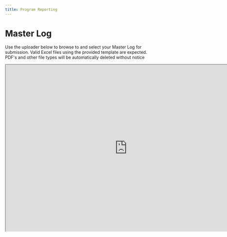 ```yaml
---
title: Program Reporting
---
```


# Master Log
Use the uploader below to browse to and select your Master Log for submission. Valid Excel files using the provided template are expected. PDF's and other file types will be automatically deleted without notice

<!--script src="https://csuchico.app.box.com/upload-widget/embed.js?folderID=61710546104&height=420&isDescriptionFieldShown=0&isEmailRequired=1&title=Submit%20File(s)%20to%20MasterLogs&token=iuw431kool6y4h78n6i3w5vmzaxx4gbb&width=385" type="text/javascript"></script-->

<iframe src=https://csuchico.app.box.com/f/22ea63ed5d754fcabd49dc31e281327c height="550" width="800"></iframe>